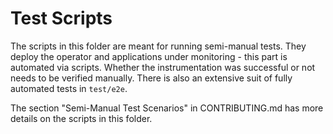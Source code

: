 Test Scripts
============

The scripts in this folder are meant for running semi-manual tests.
They deploy the operator and applications under monitoring - this part is automated via scripts.
Whether the instrumentation was successful or not needs to be verified manually.
There is also an extensive suit of fully automated tests in `test/e2e`.

The section "Semi-Manual Test Scenarios" in CONTRIBUTING.md has more details on the scripts in this folder.
